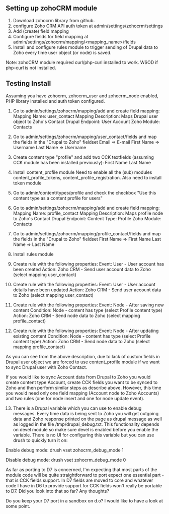 
Setting up zohoCRM module
-------------------------


1. Download zohocrm library from github. 
2. configure Zoho CRM API auth token at admin/settings/zohocrm/settings
3. Add (create) field mapping
4. Configure fields for field mapping at admin/settings/zohocrm/mapping/<mapping_name>/fields
5. Install and configure rules module to trigger sending of Drupal data to Zoho every time user object (or node) is saved.

Note: zohoCRM module required curl/php-curl installed to work. WSOD if php-curl is not installed.


Testing Install
---------------
Assuming you have zohocrm, zohocrm_user and zohocrm_node enabled, PHP library installed and auth token configured.

1. Go to admin/settings/zohocrm/mapping/add and create field mapping:
      Mapping Name: user_contact
      Mapping Description: Maps Drupal user object to Zoho's Contact
      Drupal Endpoint: User Account
      Zoho Module: Contacts

2. Go to admin/settings/zohocrm/mapping/user_contact/fields and map the fields in the "Drupal to Zoho" fieldset
      Email => E-mail
      First Name => Username
      Last Name => Username

3. Create content type "profile" and add two CCK textfields (assuming CCK module has been installed previously):
      First Name
      Last Name

4. Install content_profile module
  Need to enable all the (sub) modules content_profile_tokens, content_profile_registration. Also need to install 
  token module

5. Go to admin/content/types/profile and check the checkbox "Use this content type as a content profile for users"

6. Go to admin/settings/zohocrm/mapping/add and create field mapping:
      Mapping Name: profile_contact
      Mapping Description: Maps profile node to Zoho's Contact
      Drupal Endpoint: Content Type: Profile
      Zoho Module: Contacts

7. Go to admin/settings/zohocrm/mapping/profile_contact/fields and map the fields in the "Drupal to Zoho" fieldset
      First Name => First Name
      Last Name => Last Name

8. Install rules module

9. Create rule with the following properties:
      Event: User - User account has been created
      Action: Zoho CRM - Send user account data to Zoho (select mapping user_contact)

10. Create rule with the following properties:
      Event: User - User account details have been updated
      Action: Zoho CRM - Send user account data to Zoho (select mapping user_contact)

11. Create rule with the following properties:
      Event: Node - After saving new content
      Condition: Node - content has type (select Profile content type)
      Action: Zoho CRM - Send node data to Zoho (select mapping profile_contact)

12. Create rule with the following properties:
      Event: Node - After updating existing content
      Condition: Node - content has type (select Profile content type)
      Action: Zoho CRM - Send node data to Zoho (select mapping profile_contact)

As you can see from the above description, due to lack of custom
fields in Drupal user object we are forced to use content_profile
module if we want to sync Drupal user with Zoho Contact.

If you would like to sync Account data from Drupal to Zoho you would
create content type Account, create CCK fields you want to be synced
to Zoho and then perform similar steps as describe above. However,
this time you would need only one field mapping (Account node to
Zoho Accounts) and two rules (one for node insert and one for node
update event).


13. There is a Drupal variable which you can use to enable debug
messages. Every time data is being sent to Zoho you will get outgoing
data and Zoho response printed on the page as drupal message as well
as logged in the file /tmp/drupal_debug.txt. This functionality
depends on devel module so make sure devel is enabled before you
enable the variable. There is no UI for configuring this variable
but you can use drush to quickly turn it on: 

Enable debug mode:
    drush vset zohocrm_debug_mode 1 

Disable debug mode:
    drush vset zohocrm_debug_mode 0



As far as porting to D7 is concerned, I'm expecting that most parts
of the module code will be quite straightforward to port expect one
essential part - that is CCK fields support. In D7 fields are moved
to core and whatever code I have in D6 to provide support for CCK
fields won't really be portable to D7. Did you look into that so
far? Any thoughts?

Do you keep your D7 port in a sandbox on d.o? I would like to have
a look at some point.


